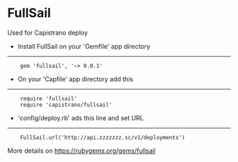 
FullSail
============

Used for Capistrano deploy

- Install FullSail on your 'Gemfile' app directory
----------------------------

		gem 'fullsail', '~> 0.0.1'


- On your 'Capfile' app directory add this
----------------------------

		require 'fullsail'
		require 'capistrano/fullsail'


- 'config/deploy.rb' ads this line and set URL
----------------------------

		FullSail.url('http://api.zzzzzzz.sc/v1/deployments')


More details on https://rubygems.org/gems/fullsail
